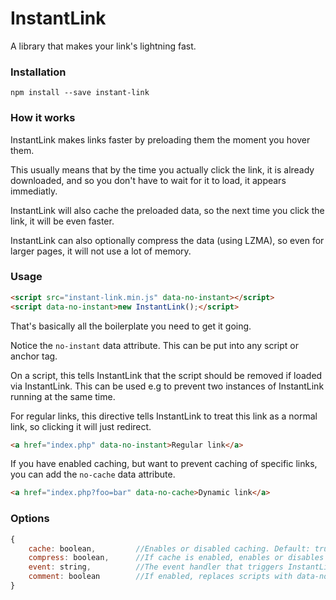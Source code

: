 # InstantLink

A library that makes your link's lightning fast.

### Installation

`npm install --save instant-link`

### How it works

InstantLink makes links faster by preloading them the moment you hover them.

This usually means that by the time you actually click the link, it is already downloaded, and so you don't have to wait for it to load, it appears immediatly.

InstantLink will also cache the preloaded data, so the next time you click the link, it will be even faster.

InstantLink can also optionally compress the data (using LZMA), so even for larger pages, it will not use a lot of memory.

### Usage

```html
<script src="instant-link.min.js" data-no-instant></script>
<script data-no-instant>new InstantLink();</script>
```

That's basically all the boilerplate you need to get it going.

Notice the `no-instant` data attribute. This can be put into any script or anchor tag.

On a script, this tells InstantLink that the script should be removed if loaded via InstantLink. This can be used e.g to prevent two instances of InstantLink running at the same time.

For regular links, this directive tells InstantLink to treat this link as a normal link, so clicking it will just redirect.

```html
<a href="index.php" data-no-instant>Regular link</a>
```

If you have enabled caching, but want to prevent caching of specific links, you can add the `no-cache` data attribute.

```html
<a href="index.php?foo=bar" data-no-cache>Dynamic link</a>
```

### Options

```javascript
{
    cache: boolean,         //Enables or disabled caching. Default: true
    compress: boolean,      //If cache is enabled, enables or disables LZMA compression on data. Default: true
    event: string,          //The event handler that triggers InstantLink. Default: 'mouseover'
    comment: boolean        //If enabled, replaces scripts with data-no-instant with a html comment. Default: true
}
```
